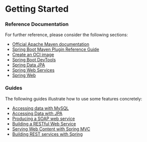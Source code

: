 # Getting Started

### Reference Documentation
For further reference, please consider the following sections:

* [Official Apache Maven documentation](https://maven.apache.org/guides/index.html)
* [Spring Boot Maven Plugin Reference Guide](https://docs.spring.io/spring-boot/docs/3.0.13-SNAPSHOT/maven-plugin/reference/html/)
* [Create an OCI image](https://docs.spring.io/spring-boot/docs/3.0.13-SNAPSHOT/maven-plugin/reference/html/#build-image)
* [Spring Boot DevTools](https://docs.spring.io/spring-boot/docs/3.0.13-SNAPSHOT/reference/htmlsingle/index.html#using.devtools)
* [Spring Data JPA](https://docs.spring.io/spring-boot/docs/3.0.13-SNAPSHOT/reference/htmlsingle/index.html#data.sql.jpa-and-spring-data)
* [Spring Web Services](https://docs.spring.io/spring-boot/docs/3.0.13-SNAPSHOT/reference/htmlsingle/index.html#io.webservices)
* [Spring Web](https://docs.spring.io/spring-boot/docs/3.0.13-SNAPSHOT/reference/htmlsingle/index.html#web)

### Guides
The following guides illustrate how to use some features concretely:

* [Accessing data with MySQL](https://spring.io/guides/gs/accessing-data-mysql/)
* [Accessing Data with JPA](https://spring.io/guides/gs/accessing-data-jpa/)
* [Producing a SOAP web service](https://spring.io/guides/gs/producing-web-service/)
* [Building a RESTful Web Service](https://spring.io/guides/gs/rest-service/)
* [Serving Web Content with Spring MVC](https://spring.io/guides/gs/serving-web-content/)
* [Building REST services with Spring](https://spring.io/guides/tutorials/rest/)

